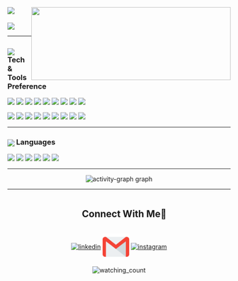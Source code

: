 
![](https://github-readme-stats.vercel.app/api/top-langs/?username=Anuragtk117&layout=compact&theme=vision-friendly-dark)
<img align="right" height="165em" width="450" src="https://github-readme-streak-stats.herokuapp.com/?user=Anuragtk117&theme=dark"  />



<img align="center" height="165em" src="https://github-profile-trophy.vercel.app/?username=Anuragtk117&theme=radical&no-frame=false&no-bg=false&margin-w=4"  />



---


  ### <img src="https://media2.giphy.com/media/QssGEmpkyEOhBCb7e1/giphy.gif?cid=ecf05e47a0n3gi1bfqntqmob8g9aid1oyj2wr3ds3mg700bl&rid=giphy.gif" width ="25" align="center">   Tech & Tools Preference

<img src="http://img.shields.io/badge/-Flutter-4285F4?style=flat&logo=flutter&logoColor=white" height="25"> <img src="http://img.shields.io/badge/-Django-green?style=flat&logo=django&logoColor=white" height="25">
<img src="https://img.shields.io/badge/-Node.js-black?style=flat&logo=Node.js&logoColor=green" height="25">
<img src="https://img.shields.io/badge/-Android-white?style=flat&logo=android&logoColor=darkgreen" height="25">
<img src="https://img.shields.io/badge/-React.js-000000?style=flat&logo=react&logoColor=00c8ff" height="25">
<img src = "https://img.shields.io/badge/-HTML5-E34F26?style=flat&logo=html5&logoColor=white" height="25">
<img src = "https://img.shields.io/badge/-CSS3-1572B6?style=flat&logo=css3&logoColor=white" height="25">
<img src="https://img.shields.io/badge/-Bootstrap-563D7C?style=flat&logo=bootstrap&logoColor=white" height="25">
<img src="https://img.shields.io/badge/-Express.js-black?style=flat&logo=express&logoColor=white" height="25">

<img src="https://img.shields.io/badge/-Arduino-4DB33D?style=flat&logo=Arduino&logoColor=white" height="25"> <img src="https://img.shields.io/badge/-MySQL-F29111?style=flat&logo=mysql&logoColor=white" height="25"> 
<img src="https://img.shields.io/badge/-Sequelize-blue?style=flat&logo=sequelize&logoColor=FFFFFF" height="25">
<img src="https://img.shields.io/badge/-MongoDB-4DB33D?style=flat&logo=mongodb&logoColor=FFFFFF" height="25">
<img src="https://img.shields.io/badge/-Firebase-FFA611?style=flat&logo=firebase&logoColor=FFFFFF" height="25">
<img src="https://img.shields.io/badge/-Hive-blue?style=flat&logo=hive&logoColor=FFFFFF" height="25">
<img src="http://img.shields.io/badge/-Git-F1502F?style=flat&logo=git&logoColor=FFFFFF" height="25">
<img src="http://img.shields.io/badge/-Github-000000?style=flat&logo=github&logoColor=FFFFFF" height="25">
<img src="http://img.shields.io/badge/-Figma-F1502F?style=flat&logo=figma&logoColor=FFFFFF" height="25">


---


 ### <img src="https://media2.giphy.com/media/QssGEmpkyEOhBCb7e1/giphy.gif?cid=ecf05e47a0n3gi1bfqntqmob8g9aid1oyj2wr3ds3mg700bl&rid=giphy.gif" width ="25" align="center">   Languages

<img src="http://img.shields.io/badge/-Python-yellow?style=flat&logo=python&logoColor=blue" height="25"> <img src="http://img.shields.io/badge/-Dart-blue?style=flat&logo=dart&logoColor=white" height="25">
<img src="https://img.shields.io/badge/-JavaScript-eed718?style=flat&logo=javascript&logoColor=ffffff" height="25">
<img src="http://img.shields.io/badge/-Kotlin-red?style=flat&logo=kotlin&logoColor=white" height="25">
<img src="http://img.shields.io/badge/-C-green?style=flat&logo=c&logoColor=white" height="25">
<img src="http://img.shields.io/badge/-C++-blue?style=flat&logo=cplusplus&logoColor=white" height="25">

---

  <p align="center"><img src="https://github-readme-activity-graph.vercel.app/graph?username=Anuragtk117&radius=8&theme=github-dark&area=true&order=5&hide_title=false&hide_border=true" height="288" alt="activity-graph graph" /></p>

---

<div id="user-content-toc">
  <ul align="center">
    <summary><h2 style="display: inline-block">Connect With Me🤝</h2></summary>
  </ul>
</div>

<!--icons and links-->
<p align="center">
<a href="https://www.linkedin.com/in/anurag-t-k-265948230/" target="blank"><img align="center" src="https://user-images.githubusercontent.com/88904952/234979284-68c11d7f-1acc-4f0c-ac78-044e1037d7b0.png" alt="linkedin" height="50" width="50" /></a>
<a href="mailto:anuragtk117@gmail.com" target="blank"><img align="center" src="https://github.com/SatYu26/SatYu26/blob/master/Assets/Gmail.svg" alt="gmail" height="60" width="60" /></a> 
<a href="https://github.com/Anuragtk117/" target="blank"><img align="center" src="https://user-images.githubusercontent.com/88904952/234981169-2dd1e58f-4b7e-468c-8213-034ba62156c3.png" alt="instagram" height="50" width="50" /></a>

<p align="center"><img src="https://komarev.com/ghpvc/?username=Anuragtk117&color=brightgreen" alt="watching_count" height="30" /></p>

  
</p>



